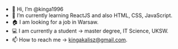 - 👋 Hi, I’m @kinga1996
- 🌱 I’m currently learning ReactJS and also HTML, CSS, JavaScript.
- 🏠 I am looking for a job in Warsaw.
- 💻 I am currently a student -> master degree, IT Science, UKSW.
- 📫 How to reach me -> kingakalisz@gmail.com.
